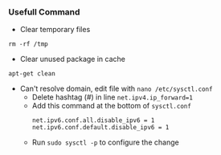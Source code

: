 ### Usefull Command
- Clear temporary files
```
rm -rf /tmp
```
- Clear unused package in cache
```
apt-get clean
```
- Can't resolve domain, edit file with `nano /etc/sysctl.conf`
  - Delete hashtag (#) in line `net.ipv4.ip_forward=1`
  - Add this command at the bottom of `sysctl.conf`
    ```
    net.ipv6.conf.all.disable_ipv6 = 1
    net.ipv6.conf.default.disable_ipv6 = 1
    ```
  - Run `sudo sysctl -p` to configure the change
